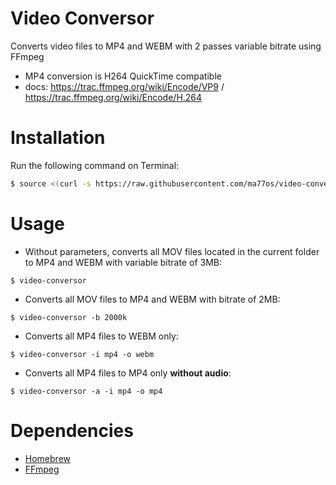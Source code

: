 # Video Conversor
Converts video files to MP4 and WEBM with 2 passes variable bitrate using FFmpeg
- MP4 conversion is H264 QuickTime compatible
- docs: https://trac.ffmpeg.org/wiki/Encode/VP9 / https://trac.ffmpeg.org/wiki/Encode/H.264

# Installation
Run the following command on Terminal:
```bash
$ source <(curl -s https://raw.githubusercontent.com/ma77os/video-conversor/master/install)
```

# Usage
- Without parameters, converts all MOV files located in the current folder to MP4 and WEBM with variable bitrate of 3MB:
```
$ video-conversor
```
- Converts all MOV files to MP4 and WEBM with bitrate of 2MB:
```
$ video-conversor -b 2000k
```
- Converts all MP4 files to WEBM only:
```
$ video-conversor -i mp4 -o webm
```
- Converts all MP4 files to MP4 only **without audio**:
```
$ video-conversor -a -i mp4 -o mp4
```


# Dependencies
- [Homebrew](https://brew.sh/)
- [FFmpeg](https://www.ffmpeg.org/)
